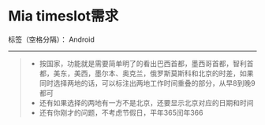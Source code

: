 # Mia timeslot需求

标签（空格分隔）： Android

---

> * 按国家，功能就是需要简单明了的看出巴西首都，墨西哥首都，智利首都，美东，美西，墨尔本、奥克兰，俄罗斯莫斯科和北京的时差，如果同时选择两地的话，可以标注出两地工作时间重叠的部分，从早8到晚9都可
> * 还有如果选择的两地有一方不是北京，还要显示北京对应的日期和时间
> * 还有你刚才的问题，不考虑节假日，平年365闰年366
